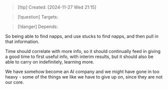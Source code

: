 
>[!tip] Created: [2024-11-27 Wed 21:15]

>[!question] Targets: 

>[!danger] Depends: 

So being able to find napps, and use stucks to find napps, and then pull in that information.

Time should correlate with more info, so it should continually feed in giving a good time to first useful info, with interim results, but it should also be able to carry on indefinitely, learning more.

We have somehow become an AI company and we might have gone in too heavy - some of the things we like we have to give up on, since they are not our core.